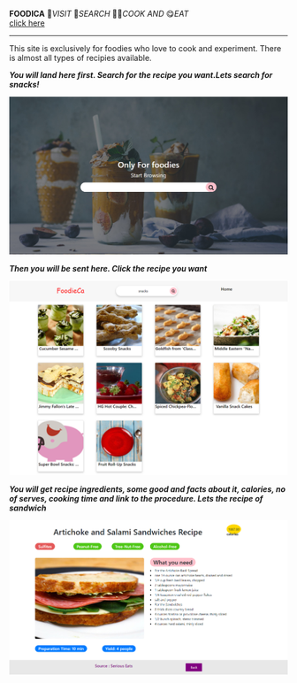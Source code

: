  **FOODICA** 🚶*VISIT* 👀*SEARCH* 👩‍🍳*COOK* *AND* 😋*EAT*<br>
[click here](http://foodica.surge.sh/)

___

This site is exclusively for foodies who love to cook and experiment. There is almost all types of recipies available. 
<br>


**_You will land here first. Search for the recipe you want.Lets search for snacks!_**

![Cover Photo](https://github.com/Sushmitha-Katti/Foodica/blob/master/images/food-cover.png "")

**_Then you will be sent here. Click the recipe you want_**

![Cover Photo](https://github.com/Sushmitha-Katti/Foodica/blob/master/images/foodica-next.png "")

**_You will get recipe ingredients, some good and facts about it, calories, no of serves, cooking time and link to the procedure. Lets the recipe of sandwich_**

![Cover Photo](https://github.com/Sushmitha-Katti/Foodica/blob/master/images/foodica-recipe.png "")


 





